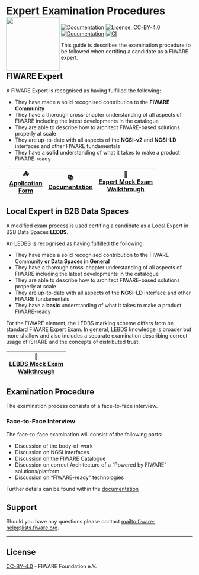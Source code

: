 # Expert Examination Procedures<img src="https://fiware.github.io//catalogue/img/fiware-black.png" width="145" align="left">

[![Documentation](https://nexus.lab.fiware.org/repository/raw/public/badges/chapters/documentation.svg)](https://fiware-expert-certification.rtfd.io)
[![License: CC-BY-4.0](https://img.shields.io/github/license/fiware/expert-certification.svg)](https://creativecommons.org/licenses/by/4.0/)
<br/>
[![Documentation](https://img.shields.io/readthedocs/fiware-expert-certification.svg)](https://fiware-expert-certification.rtfd.io)
[![CI](https://github.com/FIWARE/expert-certification/workflows/CI/badge.svg)](https://github.com/FIWARE/expert-certification/actions?query=workflow%3ACI)

This guide is describes the examination procedure to be followed when certifing a candidate as a FIWARE expert.

## FIWARE Expert

A FIWARE Expert is recognised as having fulfilled the following:

-   They have made a solid recognised contribution to the **FIWARE Community**
-   They have a thorough cross-chapter understanding of all aspects of FIWARE including the latest developments in the
    catalogue
-   They are able to describe how to architect FIWARE-based solutions properly at scale
-   They are up-to-date with all aspects of the **NGSI-v2** and **NGSI-LD** interfaces and other FIWARE fundamentals
-   They have a **solid** understanding of what it takes to make a product FIWARE-ready


| :inbox_tray: <br> [Application<br>Form](https://docs.google.com/forms/d/e/1FAIpQLSdtShb-fMuLbYbd3f_fRmdoyHAh9KvP1v5Yhy0Yvz9tGRxVCw/viewform) | :books: <br/> [Documentation](https://fiware-expert-certification.rtfd.io) |  :movie_camera: <br> [Expert Mock Exam<br>Walkthrough](https://www.youtube.com/watch?v=6_JLn-69Z_8) |
| --------------------------------------------------------------------------------------------------------------------------------------------- | -------------------------------------------------------------------------- | -------------------------------------------------------------------------- |


## Local Expert in B2B Data Spaces

A modified exam process is used certifing a candidate as a Local Expert in B2B Data Spaces **LEDBS**.

An LEDBS is recognised as having fulfilled the following:

-   They have made a solid recognised contribution to the FIWARE Community **or Data Spaces in General**
-   They have a thorough cross-chapter understanding of all aspects of FIWARE including the latest developments in the
    catalogue
-   They are able to describe how to architect FIWARE-based solutions properly at scale
-   They are up-to-date with all aspects of the **NGSI-LD** interface and other FIWARE fundamentals
-   They have a **basic** understanding of what it takes to make a product FIWARE-ready

For the FIWARE element, the LEDBS marking scheme differs from  he standard FIWARE Expert Exam. In general, LEBDS knowledge
is broader but more shallow and also includes a separate examination describing correct usage of iSHARE and the
concepts of distributed trust.

|  :movie_camera: <br> [LEBDS Mock Exam<br>Walkthrough](https://www.youtube.com/watch?v=J38N832HRjM) |
| ---------------------------------------------------------------------------------------------------| 



## Examination Procedure

The examination process consists of a face-to-face interview.

### Face-to-Face Interview

The face-to-face examination will consist of the following parts:

-   Discussion of the body-of-work
-   Discussion on NGSI interfaces
-   Discussion on the FIWARE Catalogue
-   Discussion on correct Architecture of a “Powered by FIWARE” solutions/platform
-   Discussion on “FIWARE-ready” technologies

Further details can be found within the [documentation](https://fiware-expert-certification.rtfd.io)

## Support

Should you have any questions please contact [mailto:fiware-help@lists.fiware.org](mailto:fiware-help@lists.fiware.org).

---

## License

[CC-BY-4.0](LICENSE) - FIWARE Foundation e.V.

